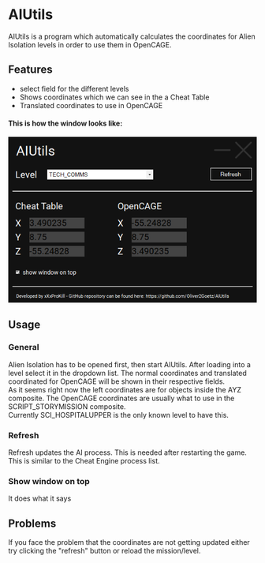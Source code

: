 # AIUtils
AIUtils is a program which automatically calculates the coordinates for Alien Isolation levels in order to use them in OpenCAGE.

## Features
* select field for the different levels
* Shows coordinates which we can see in the a Cheat Table
* Translated coordinates to use in OpenCAGE

#### This is how the window looks like:
![Menu](https://github.com/Oliver2Goetz/AIUtils/blob/master/images/window.png)

## Usage

### General
Alien Isolation has to be opened first, then start AIUtils. After loading into a level select it in the dropdown list. The normal coordinates and translated coordinated for OpenCAGE will be shown in their respective fields.<br>
As it seems right now the left coordinates are for objects inside the AYZ composite. The OpenCAGE coordinates are usually what to use in the SCRIPT_STORYMISSION composite.<br>
Currently SCI_HOSPITALUPPER is the only known level to have this.

### Refresh
Refresh updates the AI process. This is needed after restarting the game.<br>
This is similar to the Cheat Engine process list.

### Show window on top
It does what it says

## Problems
If you face the problem that the coordinates are not getting updated either try clicking the "refresh" button or reload the mission/level.
